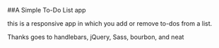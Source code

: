 
##A Simple To-Do List app

this is a responsive app in which you add or remove to-dos from a list.


Thanks goes to handlebars, jQuery, Sass, bourbon, and neat


